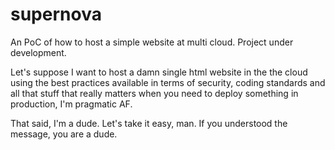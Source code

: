 # supernova
An PoC of how to host a simple website at multi cloud. Project under development.

Let's suppose I want to host a damn single html website in the the cloud using the best practices available in terms of security, coding standards and all that stuff that really matters when you need to deploy something in production, I'm pragmatic AF.

That said, I'm a dude. Let's take it easy, man. If you understood the message, you are a dude.
